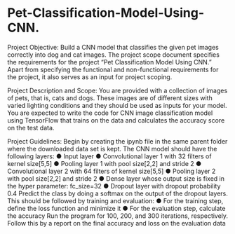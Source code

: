 # Pet-Classification-Model-Using-CNN.

Project Objective:
Build a CNN model that classifies the given pet images correctly into dog and 
cat images.
The project scope document specifies the requirements for the project “Pet 
Classification Model Using CNN.” Apart from specifying the functional and 
non-functional requirements for the project, it also serves as an input for project 
scoping.

Project Description and Scope:
You are provided with a collection of images of pets, that is, cats and dogs. 
These images are of different sizes with varied lighting conditions and they 
should be used as inputs for your model.
You are expected to write the code for CNN image classification model using 
TensorFlow that trains on the data and calculates the accuracy score on the test 
data.

Project Guidelines:
Begin by creating the ipynb file in the same parent folder where the downloaded 
data set is kept. The CNN model should have the following layers:
● Input layer
● Convolutional layer 1 with 32 filters of kernel size[5,5]
● Pooling layer 1 with pool size[2,2] and stride 2
● Convolutional layer 2 with 64 filters of kernel size[5,5]
● Pooling layer 2 with pool size[2,2] and stride 2
● Dense layer whose output size is fixed in the hyper parameter: fc_size=32
● Dropout layer with dropout probability 0.4
Predict the class by doing a softmax on the output of the dropout layers.
This should be followed by training and evaluation:
● For the training step, define the loss function and minimize it
● For the evaluation step, calculate the accuracy
Run the program for 100, 200, and 300 iterations, respectively. Follow this by a 
report on the final accuracy and loss on the evaluation data

